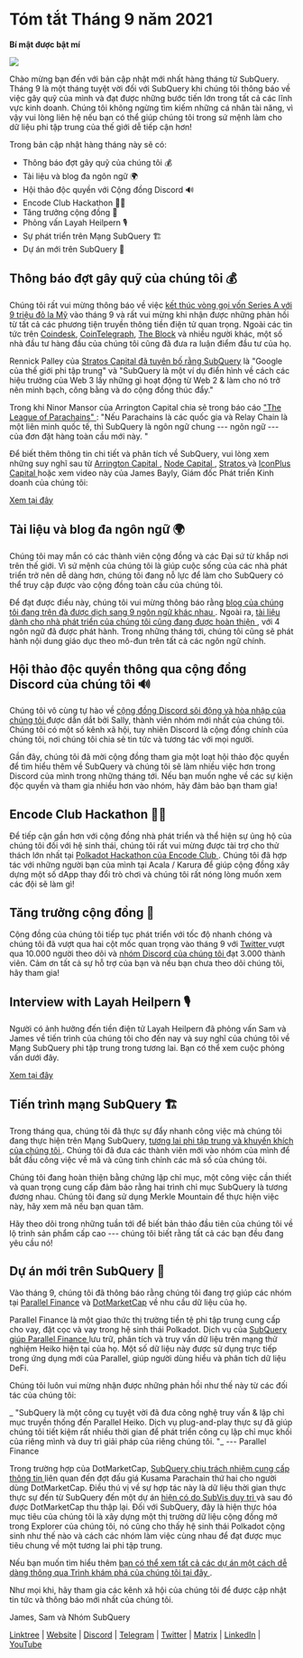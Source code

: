 # Tóm tắt Tháng 9 năm 2021

**Bí mật được bật mí**

![](https://miro.medium.com/max/700/1*nU7PnYFMR6MMBfccYE_Ujg.png)

Chào mừng bạn đến với bản cập nhật mới nhất hàng tháng từ ​​SubQuery. Tháng 9 là một tháng tuyệt vời đối với SubQuery khi chúng tôi thông báo về việc gây quỹ của mình và đạt được những bước tiến lớn trong tất cả các lĩnh vực kinh doanh. Chúng tôi không ngừng tìm kiếm những cá nhân tài năng, vì vậy vui lòng liên hệ nếu bạn có thể giúp chúng tôi trong sứ mệnh làm cho dữ liệu phi tập trung của thế giới dễ tiếp cận hơn!

Trong bản cập nhật hàng tháng này sẽ có:

- Thông báo đợt gây quỹ của chúng tôi 💰
- Tài liệu và blog đa ngôn ngữ 🌍
- Hội thảo độc quyền với Cộng đồng Discord 🔊
- Encode Club Hackathon 👩‍🎓
- Tăng trưởng cộng đồng 🚀
- Phỏng vấn Layah Heilpern 🎙
- Sự phát triển trên Mạng SubQuery 🏗
- Dự án mới trên SubQuery 🤝

## Thông báo đợt gây quỹ của chúng tôi 💰

Chúng tôi rất vui mừng thông báo về việc [kết thúc vòng gọi vốn Series A với 9 triệu đô la Mỹ](https://subquery.medium.com/series-a-1abed6c1c2af) vào tháng 9 và rất vui mừng khi nhận được những phản hồi từ tất cả các phương tiện truyền thông tiền điện tử quan trọng. Ngoài các tin tức trên [Coindesk](https://www.coindesk.com/business/2021/09/08/subquery-gets-9m-in-series-a-to-improve-access-to-blockchain-data-on-polkadot/), [CoinTelegraph](https://cointelegraph.com/news/subquery-raises-9m-for-polkadot-data-protocol), [The Block](https://www.theblockcrypto.com/post/116915/subquery-indexing-protocol-polkadot-funding-saft) và nhiều người khác, một số nhà đầu tư hàng đầu của chúng tôi cũng đã đưa ra luận điểm đầu tư của họ.

Rennick Palley của [Stratos Capital đã tuyên bố rằng SubQuery](https://medium.com/stratos-technologies/the-google-of-the-decentralized-world-our-investment-in-subquery-e6e7d949b00a) là "Google của thế giới phi tập trung" và "SubQuery là một ví dụ điển hình về cách các hiệu trưởng của Web 3 lấy những gì hoạt động từ Web 2 & làm cho nó trở nên minh bạch, công bằng và do cộng đồng thúc đẩy."

Trong khi Ninor Mansor của Arrington Capital chia sẻ trong báo cáo [ "The League of Parachains" ](https://arringtonxrpcapital.com/2021/09/17/the-league-of-parachains-polkadot/): "Nếu Parachains là các quốc gia và Relay Chain là một liên minh quốc tế, thì SubQuery là ngôn ngữ chung --- ngôn ngữ --- của đơn đặt hàng toàn cầu mới này. "

Để biết thêm thông tin chi tiết và phân tích về SubQuery, vui lòng xem những suy nghĩ sau từ [ Arrington Capital ](https://arringtonxrpcapital.com/2021/09/08/building-the-multi-chain-world-announcing-our-investment-into-subquery/), [ Node Capital ](https://www.node.capital/blog-posts/a-subquery-to-supercharge-your-insights), [ Stratos ](https://medium.com/stratos-technologies/the-google-of-the-decentralized-world-our-investment-in-subquery-e6e7d949b00a) và [ IconPlus Capital ](https://medium.com/@iconpluscapital/understanding-the-aggregation-of-data-in-subquery-network-investment-thesis-90fe8f6b7abe) hoặc xem video này của James Bayly, Giám đốc Phát triển Kinh doanh của chúng tôi:

[Xem tại đây](https://youtu.be/NRn3E-ERIds)

## Tài liệu và blog đa ngôn ngữ 🌍

Chúng tôi may mắn có các thành viên cộng đồng và các Đại sứ từ khắp nơi trên thế giới. Vì sứ mệnh của chúng tôi là giúp cuộc sống của các nhà phát triển trở nên dễ dàng hơn, chúng tôi đang nỗ lực để làm cho SubQuery có thể truy cập được vào cộng đồng toàn cầu của chúng tôi.

Để đạt được điều này, chúng tôi vui mừng thông báo rằng [ blog của chúng tôi đang trên đà được dịch sang 9 ngôn ngữ khác nhau ](https://blog.subquery.network/). Ngoài ra, [ tài liệu dành cho nhà phát triển của chúng tôi cũng đang được hoàn thiện ](https://doc.subquery.network/), với 4 ngôn ngữ đã được phát hành. Trong những tháng tới, chúng tôi cũng sẽ phát hành nội dung giáo dục theo mô-đun trên tất cả các ngôn ngữ chính.

## Hội thảo độc quyền thông qua cộng đồng Discord của chúng tôi 🔊

Chúng tôi vô cùng tự hào về [ cộng đồng Discord sôi động và hòa nhập của chúng tôi ](https://discord.com/invite/subquery) được dẫn dắt bởi Sally, thành viên nhóm mới nhất của chúng tôi. Chúng tôi có một số kênh xã hội, tuy nhiên Discord là cộng đồng chính của chúng tôi, nơi chúng tôi chia sẻ tin tức và tương tác với mọi người.

Gần đây, chúng tôi đã mời cộng đồng tham gia một loạt hội thảo độc quyền để tìm hiểu thêm về SubQuery và chúng tôi sẽ làm nhiều việc hơn trong Discord của mình trong những tháng tới. Nếu bạn muốn nghe về các sự kiện độc quyền và tham gia nhiều hơn vào nhóm, hãy đảm bảo bạn tham gia!

## Encode Club Hackathon 👩‍🎓

Để tiếp cận gần hơn với cộng đồng nhà phát triển và thể hiện sự ủng hộ của chúng tôi đối với hệ sinh thái, chúng tôi rất vui mừng được tài trợ cho thử thách lớn nhất tại [ Polkadot Hackathon của Encode Club ](https://medium.com/encode-club/polkadot-hack-challenges-7cfeba1a4c0e). Chúng tôi đã hợp tác với những người bạn của mình tại Acala / Karura để giúp cộng đồng xây dựng một số dApp thay đổi trò chơi và chúng tôi rất nóng lòng muốn xem các đội sẽ làm gì!

## Tăng trưởng cộng đồng 🚀

Cộng đồng của chúng tôi tiếp tục phát triển với tốc độ nhanh chóng và chúng tôi đã vượt qua hai cột mốc quan trọng vào tháng 9 với [ Twitter ](https://twitter.com/SubQueryNetwork) vượt qua 10.000 người theo dõi và [ nhóm Discord của chúng tôi ](https://discord.com/invite/subquery) đạt 3.000 thành viên. Cảm ơn tất cả sự hỗ trợ của bạn và nếu bạn chưa theo dõi chúng tôi, hãy tham gia!

## Interview with Layah Heilpern 🎙

Người có ảnh hưởng đến tiền điện tử Layah Heilpern đã phỏng vấn Sam và James về tiến trình của chúng tôi cho đến nay và suy nghĩ của chúng tôi về Mạng SubQuery phi tập trung trong tương lai. Bạn có thể xem cuộc phỏng vấn dưới đây.

[Xem tại đây](https://youtu.be/WApnpFjEofg)

## Tiến trình mạng SubQuery 🏗

Trong tháng qua, chúng tôi đã thực sự đẩy nhanh công việc mà chúng tôi đang thực hiện trên Mạng SubQuery, [ tương lai phi tập trung và khuyến khích của chúng tôi ](https://subquery.medium.com/the-subquery-network-a-summary-46cde0acb010). Chúng tôi đã đưa các thành viên mới vào nhóm của mình để bắt đầu công việc về mã và cũng tinh chỉnh các mã số của chúng tôi.

Chúng tôi đang hoàn thiện bằng chứng lập chỉ mục, một công việc cần thiết và quan trọng cung cấp đảm bảo rằng hai trình chỉ mục SubQuery là tương đương nhau. Chúng tôi đang sử dụng Merkle Mountain để thực hiện việc này, hãy xem mã nếu bạn quan tâm.

Hãy theo dõi trong những tuần tới để biết bản thảo đầu tiên của chúng tôi về lộ trình sản phẩm cấp cao --- chúng tôi biết rằng tất cả các bạn đều đang yêu cầu nó!

## Dự án mới trên SubQuery 🤝

Vào tháng 9, chúng tôi đã thông báo rằng chúng tôi đang trợ giúp các nhóm tại [Parallel Finance](https://parallel.fi/) và [DotMarketCap](http://www.dotmarketcap.com/) về nhu cầu dữ liệu của họ.

Parallel Finance là một giao thức thị trường tiền tệ phi tập trung cung cấp cho vay, đặt cọc và vay trong hệ sinh thái Polkadot. Dịch vụ của [ SubQuery giúp Parallel Finance ](https://subquery.medium.com/parallel-finance-is-creating-the-next-defi-platform-using-subquery-6fc1e366985a) lưu trữ, phân tích và truy vấn dữ liệu trên mạng thử nghiệm Heiko hiện tại của họ. Một số dữ liệu này được sử dụng trực tiếp trong ứng dụng mới của Parallel, giúp người dùng hiểu và phân tích dữ liệu DeFi.

Chúng tôi luôn vui mừng nhận được những phản hồi như thế này từ các đối tác của chúng tôi:

_ "SubQuery là một công cụ tuyệt vời đã đưa công nghệ truy vấn & lập chỉ mục truyền thống đến Parallel Heiko. Dịch vụ plug-and-play thực sự đã giúp chúng tôi tiết kiệm rất nhiều thời gian để phát triển công cụ lập chỉ mục khối của riêng mình và duy trì giải pháp của riêng chúng tôi. "_ --- Parallel Finance

Trong trường hợp của DotMarketCap, [ SubQuery chịu trách nhiệm cung cấp thông tin ](https://subquery.medium.com/dotmarketcap-2-0-launches-with-support-from-subquery-and-subvis-ef85b5e0ee31) liên quan đến đợt đấu giá Kusama Parachain thứ hai cho người dùng DotMarketCap. Điều thú vị về sự hợp tác này là dữ liệu thời gian thực thực sự đến từ SubQuery đến một dự án [ hiện có do SubVis duy trì ](https://explorer.subquery.network/subquery/subvis-io/kusama-auction) và sau đó được DotMarketCap thu thập lại. Đối với SubQuery, đây là hiện thực hóa mục tiêu của chúng tôi là xây dựng một thị trường dữ liệu cộng đồng mở trong Explorer của chúng tôi, nó cũng cho thấy hệ sinh thái Polkadot cộng sinh như thế nào và cách các nhóm làm việc cùng nhau để đạt được mục tiêu chung về một tương lai phi tập trung.

Nếu bạn muốn tìm hiểu thêm [ bạn có thể xem tất cả các dự án một cách dễ dàng thông qua Trình khám phá của chúng tôi tại đây ](https://explorer.subquery.network/).

Như mọi khi, hãy tham gia các kênh xã hội của chúng tôi để được cập nhật tin tức và thông báo mới nhất của chúng tôi.

James, Sam và Nhóm SubQuery

[Linktree](https://linktr.ee/subquerynetwork) | [Website](https://subquery.network/) | [Discord](https://discord.com/invite/78zg8aBSMG) | [Telegram](https://t.me/subquerynetwork) | [Twitter](https://twitter.com/subquerynetwork) | [Matrix](https://matrix.to/#/#subquery:matrix.org) | [LinkedIn](https://www.linkedin.com/company/subquery) | [YouTube](https://www.youtube.com/channel/UCi1a6NUUjegcLHDFLr7CqLw)
